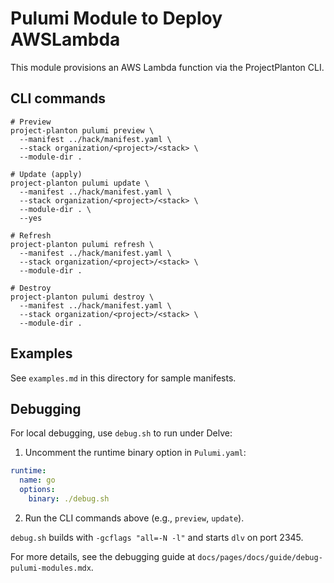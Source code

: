 # Pulumi Module to Deploy AWSLambda

This module provisions an AWS Lambda function via the ProjectPlanton CLI.

## CLI commands

```shell
# Preview
project-planton pulumi preview \
  --manifest ../hack/manifest.yaml \
  --stack organization/<project>/<stack> \
  --module-dir .

# Update (apply)
project-planton pulumi update \
  --manifest ../hack/manifest.yaml \
  --stack organization/<project>/<stack> \
  --module-dir . \
  --yes

# Refresh
project-planton pulumi refresh \
  --manifest ../hack/manifest.yaml \
  --stack organization/<project>/<stack> \
  --module-dir .

# Destroy
project-planton pulumi destroy \
  --manifest ../hack/manifest.yaml \
  --stack organization/<project>/<stack> \
  --module-dir .
```

## Examples

See `examples.md` in this directory for sample manifests.

## Debugging

For local debugging, use `debug.sh` to run under Delve:

1) Uncomment the runtime binary option in `Pulumi.yaml`:

```yaml
runtime:
  name: go
  options:
    binary: ./debug.sh
```

2) Run the CLI commands above (e.g., `preview`, `update`).

`debug.sh` builds with `-gcflags "all=-N -l"` and starts `dlv` on port 2345.


For more details, see the debugging guide at `docs/pages/docs/guide/debug-pulumi-modules.mdx`.


